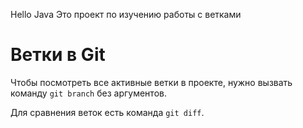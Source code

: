 Hello Java
Это проект по изучению работы с ветками

# Ветки в Git 

Чтобы посмотреть все активные ветки в проекте, нужно вызвать команду `git branch` без 
аргументов.

Для сравнения веток есть команда `git diff`. 
